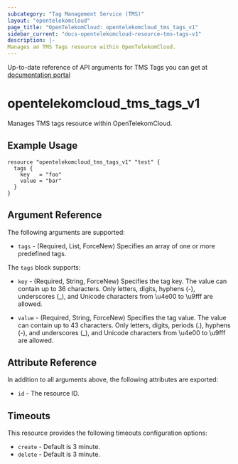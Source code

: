 ```yaml
---
subcategory: "Tag Management Service (TMS)"
layout: "opentelekomcloud"
page_title: "OpenTelekomCloud: opentelekomcloud_tms_tags_v1"
sidebar_current: "docs-opentelekomcloud-resource-tms-tags-v1"
description: |-
Manages an TMS Tags resource within OpenTelekomCloud.
---
```


Up-to-date reference of API arguments for TMS Tags you can get at
[documentation portal](https://docs.otc.t-systems.com/tag-management-service/api-ref/)

# opentelekomcloud_tms_tags_v1

Manages TMS tags resource within OpenTelekomCloud.

## Example Usage

```hcl
resource "opentelekomcloud_tms_tags_v1" "test" {
  tags {
    key   = "foo"
    value = "bar"
  }
}
```

## Argument Reference

The following arguments are supported:

* `tags` - (Required, List, ForceNew) Specifies an array of one or more predefined tags.

The `tags` block supports:

* `key` - (Required, String, ForceNew) Specifies the tag key. The value can contain up to 36 characters.
  Only letters, digits, hyphens (-), underscores (_), and Unicode characters from \u4e00 to \u9fff are allowed.

* `value` - (Required, String, ForceNew) Specifies the tag value. The value can contain up to 43 characters.
  Only letters, digits, periods (.), hyphens (-), and underscores (_), and Unicode characters from \u4e00 to \u9fff
  are allowed.

## Attribute Reference

In addition to all arguments above, the following attributes are exported:

* `id` - The resource ID.

## Timeouts

This resource provides the following timeouts configuration options:

* `create` - Default is 3 minute.
* `delete` - Default is 3 minute.
